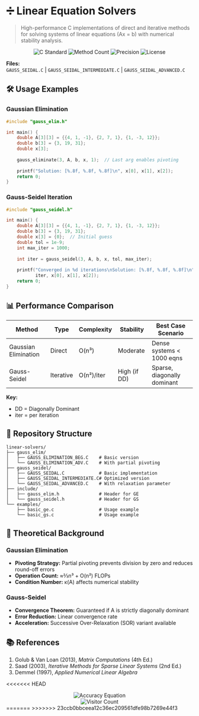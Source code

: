 
# ➗ Linear Equation Solvers

> High-performance C implementations of direct and iterative methods for solving systems of linear equations (Ax = b) with numerical stability analysis.

<div align="center">
  <img src="https://img.shields.io/badge/C-99%20Standard-blue?logo=c" alt="C Standard">
  <img src="https://img.shields.io/badge/Methods-4-brightgreen" alt="Method Count">
  <img src="https://img.shields.io/badge/Precision-Double-important" alt="Precision">
  <img src="https://img.shields.io/badge/License-MIT-success" alt="License">
</div>



**Files:**  
`GAUSS_SEIDAL.C` | `GAUSS_SEIDAL_INTERMEDIATE.C` | `GAUSS_SEIDAL_ADVANCED.C`

## 🛠 Usage Examples

### Gaussian Elimination
```c
#include "gauss_elim.h"

int main() {
    double A[3][3] = {{4, 1, -1}, {2, 7, 1}, {1, -3, 12}};
    double b[3] = {3, 19, 31};
    double x[3];
    
    gauss_eliminate(3, A, b, x, 1);  // Last arg enables pivoting
    
    printf("Solution: [%.8f, %.8f, %.8f]\n", x[0], x[1], x[2]);
    return 0;
}
```

### Gauss-Seidel Iteration
```c
#include "gauss_seidel.h"

int main() {
    double A[3][3] = {{4, 1, -1}, {2, 7, 1}, {1, -3, 12}};
    double b[3] = {3, 19, 31};
    double x[3] = {0};  // Initial guess
    double tol = 1e-9;
    int max_iter = 1000;
    
    int iter = gauss_seidel(3, A, b, x, tol, max_iter);
    
    printf("Converged in %d iterations\nSolution: [%.8f, %.8f, %.8f]\n", 
           iter, x[0], x[1], x[2]);
    return 0;
}
```

## 📊 Performance Comparison

| Method               | Type       | Complexity  | Stability         | Best Case Scenario          |
|----------------------|------------|-------------|-------------------|-----------------------------|
| Gaussian Elimination | Direct     | O(n³)       | Moderate          | Dense systems < 1000 eqns   |
| Gauss-Seidel         | Iterative  | O(n²)/iter  | High (if DD)      | Sparse, diagonally dominant |

**Key:**
- DD = Diagonally Dominant
- iter = per iteration

## 📁 Repository Structure

```
linear-solvers/
├── gauss_elim/
│   ├── GAUSS_ELIMINATION_BEG.C    # Basic version
│   └── GAUSS_ELIMINATION_ADV.C    # With partial pivoting
├── gauss_seidel/
│   ├── GAUSS_SEIDAL.C             # Basic implementation
│   ├── GAUSS_SEIDAL_INTERMEDIATE.C# Optimized version
│   └── GAUSS_SEIDAL_ADVANCED.C    # With relaxation parameter
├── include/
│   ├── gauss_elim.h               # Header for GE
│   └── gauss_seidel.h             # Header for GS
└── examples/
    ├── basic_ge.c                 # Usage example
    └── basic_gs.c                 # Usage example
```

## 📝 Theoretical Background

### Gaussian Elimination
- **Pivoting Strategy:** Partial pivoting prevents division by zero and reduces round-off errors
- **Operation Count:** ≈⅔n³ + O(n²) FLOPs
- **Condition Number:** κ(A) affects numerical stability

### Gauss-Seidel
- **Convergence Theorem:** Guaranteed if A is strictly diagonally dominant
- **Error Reduction:** Linear convergence rate
- **Acceleration:** Successive Over-Relaxation (SOR) variant available

## 📚 References

1. Golub & Van Loan (2013), *Matrix Computations* (4th Ed.)
2. Saad (2003), *Iterative Methods for Sparse Linear Systems* (2nd Ed.)
3. Demmel (1997), *Applied Numerical Linear Algebra*

<<<<<<< HEAD
<div align="center">
  <img src="https://render.githubusercontent.com/render/math?math=\color{blue}\boxed{\text{Accuracy\ =\ Good\ Algorithm\ +\ Good\ Implementation}}" alt="Accuracy Equation">
  <br>
  <img src="https://profile-counter.glitch.me/linear-solver-repo/count.svg" alt="Visitor Count">
</div>
=======
>>>>>>> 23ccb0bbceea12c36ec209561dfe98b7269e44f3
